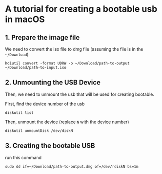 # A tutorial for creating a bootable usb in macOS

## 1. Prepare the image file
We need to convert the iso file to dmg file (assuming the file is in the `~/Download`)
```
hdiutil convert -format UDRW -o ~/Download/path-to-output ~/Download/path-to-input.iso
```

## 2. Unmounting the USB Device
Then, we need to unmount the usb that will be used for creating bootable.

First, find the device number of the usb
```
diskutil list
```

Then, unmount the device (replace `N` with the device number)
```
diskutil unmountDisk /dev/diskN
```

## 3. Creating the bootable USB
run this command
```
sudo dd if=~/Download/path-to-output.dmg of=/dev/rdiskN bs=1m
```
